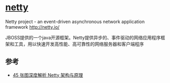 # [netty](https://github.com/netty/netty)

Netty project - an event-driven asynchronous network application framework <http://netty.io/>

JBOSS提供的一个java开源框架。Netty提供异步的、事件驱动的网络应用程序框架和工具，用以快速开发高性能、高可靠性的网络服务器和客户端程序

## 参考

* [45 张图深度解析 Netty 架构与原理](https://mp.weixin.qq.com/s/kUkw-RoqLEEr1xuv2ex0FQ)
